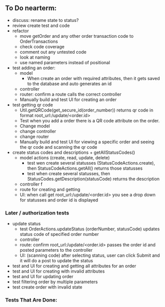 ## To Do nearterm:
- discuss: rename state to status?
- review create test and code
- refactor
  - move getOrder and any other order transaction code to OrderTransactions
  - check code coverage
  - comment out any untested code
  - look at naming
  - use named parameters instead of positional
- test adding an order: 
  - model
    - When create an order with required attributes, then it gets saved to the database and auto generates an id
  - controller
  - router: confirm a route calls the correct controller
  - Manually build and test UI for creating an order
- test getting qr code 
  - Util.getQRCode(get_secure_id(order_number)) returns qr code in format root_url:/update/<order.id>
  - Test when you add a order there is a QR code attribute on the order.
  - Change model
  - change controller
  - change router
  - Manually build and test UI for viewing a specific order and seeing the qr code and scanning the qr code
- create status codes and descriptions + getAllStatusCodes()
  - model actions (create, read, update, delete)
    - test wen create several statusses (StatusCodeActions.create), then StatusCodeActions.getAll() returns those statusses
    - test when create several statusses, then StatusCodes.getDescription(statusCode) returns the description
  - controller f
  - route for creating and getting 
  - UI: when call get root_url:/update/<order.id> you see a drop down for statusses and order id is displayed 

### Later / authorization tests
- update status
  - test OrderActions.updateStatus (orderNumber, statusCode) updates status code of specified order number
  - controller
  - route: confirm root_url:/update/<order.id> passes the order id and posted parameters to the controller
  - UI: (scanning code) after selecting status, user can click Submit and it will do a post to update the status
- test and UI for creating and getting all attributes for an order
- test and UI for creating with invalid attributes
- test and UI for updating order
- test filtering order by multiple parameters
- test create order with invalid state
  

### Tests That Are Done:
